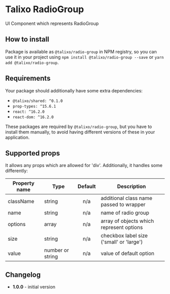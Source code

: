 # Talixo RadioGroup

UI Component which represents RadioGroup

## How to install

Package is available as `@talixo/radio-group` in NPM registry, so you can use it in your project
using `npm install @talixo/radio-group --save` or `yarn add @talixo/radio-group`.

## Requirements

Your package should additionally have some extra dependencies:

- `@talixo/shared: ^0.1.0`
- `prop-types: ^15.6.1`
- `react: ^16.2.0`
- `react-dom: ^16.2.0`

These packages are required by `@talixo/radio-group`, but you have to install them manually,
to avoid having different versions of these in your application.

## Supported props

It allows any props which are allowed for 'div'. Additionally, it handles some differently:

Property name | Type      | Default | Description                    
--------------|-----------|:-------:|--------------------------------
className     | string    | n/a     | additional class name passed to wrapper
name          | string    | n/a     | name of radio group
options       | array     | n/a     | array of objects which represent options
size          | string    | n/a     | checkbox label size ('small' or 'large')
value         | number or string | n/a   | value of default option

## Changelog

- **1.0.0** - initial version
